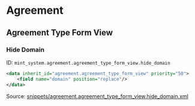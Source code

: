 # Agreement
## Agreement Type Form View  
### Hide Domain  
ID: `mint_system.agreement.agreement_type_form_view.hide_domain`  
```xml
<data inherit_id="agreement.agreement_type_form_view" priority="50">
    <field name="domain" position="replace"/>
</data>

```
Source: [snippets/agreement.agreement_type_form_view.hide_domain.xml](https://github.com/Mint-System/Odoo-Build/tree/16.0/snippets/agreement.agreement_type_form_view.hide_domain.xml)

